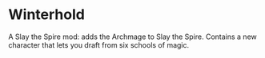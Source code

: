 # Winterhold

A Slay the Spire mod: adds the Archmage to Slay the Spire.
Contains a new character that lets you draft from six schools of magic.
